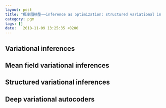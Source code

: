```yaml
---
layout: post
title: "概率图模型——inference as optimization: structured variational inference 结构变分推断"
category: pgm
tags: []
date:   2018-11-09 13:25:35 +0200
---
```


## Variational inferences
## Mean field variational inferences
## Structured variational inferences
## Deep variational autocoders